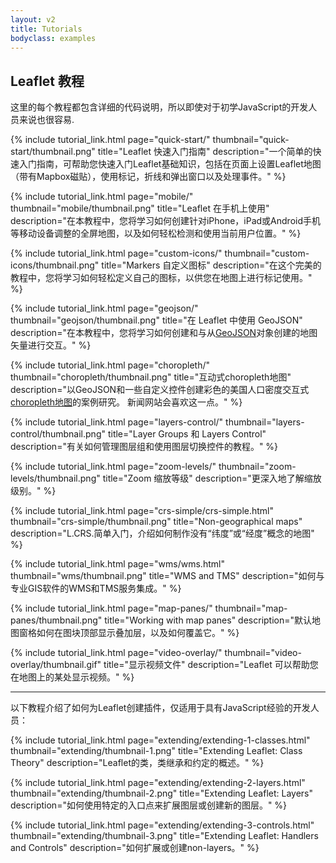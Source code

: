 ```yaml
---
layout: v2
title: Tutorials
bodyclass: examples
---
```


## Leaflet 教程

这里的每个教程都包含详细的代码说明，所以即使对于初学JavaScript的开发人员来说也很容易.


{% include tutorial_link.html
page="quick-start/"
thumbnail="quick-start/thumbnail.png"
title="Leaflet 快速入门指南"
description="一个简单的快速入门指南，可帮助您快速入门Leaflet基础知识，包括在页面上设置Leaflet地图（带有Mapbox磁贴），使用标记，折线和弹出窗口以及处理事件。"
%}


{% include tutorial_link.html
page="mobile/"
thumbnail="mobile/thumbnail.png"
title="Leaflet 在手机上使用"
description="在本教程中，您将学习如何创建针对iPhone，iPad或Android手机等移动设备调整的全屏地图，以及如何轻松检测和使用当前用户位置。"
%}


{% include tutorial_link.html
page="custom-icons/"
thumbnail="custom-icons/thumbnail.png"
title="Markers 自定义图标"
description="在这个完美的教程中，您将学习如何轻松定义自己的图标，以供您在地图上进行标记使用。"
%}


{% include tutorial_link.html
page="geojson/"
thumbnail="geojson/thumbnail.png"
title="在 Leaflet 中使用 GeoJSON"
description="在本教程中，您将学习如何创建和与从[GeoJSON](http://geojson.org/)对象创建的地图矢量进行交互。"
%}


{% include tutorial_link.html
page="choropleth/"
thumbnail="choropleth/thumbnail.png"
title="互动式choropleth地图"
description="以GeoJSON和一些自定义控件创建彩色的美国人口密度交互式[choropleth地图](http://en.wikipedia.org/wiki/Choropleth_map)的案例研究。 新闻网站会喜欢这一点。"
%}


{% include tutorial_link.html
page="layers-control/"
thumbnail="layers-control/thumbnail.png"
title="Layer Groups 和 Layers Control"
description="有关如何管理图层组和使用图层切换控件的教程。"
%}


{% include tutorial_link.html
page="zoom-levels/"
thumbnail="zoom-levels/thumbnail.png"
title="Zoom 缩放等级"
description="更深入地了解缩放级别。"
%}

{% include tutorial_link.html
page="crs-simple/crs-simple.html"
thumbnail="crs-simple/thumbnail.png"
title="Non-geographical maps"
description="L.CRS.简单入门，介绍如何制作没有“纬度”或“经度”概念的地图"
%}


{% include tutorial_link.html
page="wms/wms.html"
thumbnail="wms/thumbnail.png"
title="WMS and TMS"
description="如何与专业GIS软件的WMS和TMS服务集成。"
%}


{% include tutorial_link.html
page="map-panes/"
thumbnail="map-panes/thumbnail.png"
title="Working with map panes"
description="默认地图窗格如何在图块顶部显示叠加层，以及如何覆盖它。"
%}


{% include tutorial_link.html
page="video-overlay/"
thumbnail="video-overlay/thumbnail.gif"
title="显示视频文件"
description="Leaflet 可以帮助您在地图上的某处显示视频。"
%}

***

以下教程介绍了如何为Leaflet创建插件，仅适用于具有JavaScript经验的开发人员：


{% include tutorial_link.html
page="extending/extending-1-classes.html"
thumbnail="extending/thumbnail-1.png"
title="Extending Leaflet: Class Theory"
description="Leaflet的类，类继承和约定的概述。"
%}


{% include tutorial_link.html
page="extending/extending-2-layers.html"
thumbnail="extending/thumbnail-2.png"
title="Extending Leaflet: Layers"
description="如何使用特定的入口点来扩展图层或创建新的图层。"
%}


{% include tutorial_link.html
page="extending/extending-3-controls.html"
thumbnail="extending/thumbnail-3.png"
title="Extending Leaflet: Handlers and Controls"
description="如何扩展或创建non-layers。"
%}

